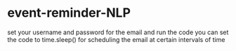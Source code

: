 # event-reminder-NLP
set your username and password for the email and run the code
you can set the code to time.sleep() for scheduling the email at certain intervals of time
